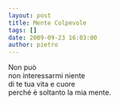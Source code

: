```yaml
---
layout: post
title: Mente Colpevole
tags: []
date: 2009-09-23 16:03:00
author: pietro
---
```

Non può<br/>non interessarmi niente<br/>di te tua vita e cuore<br/>perché è soltanto la mia mente.
